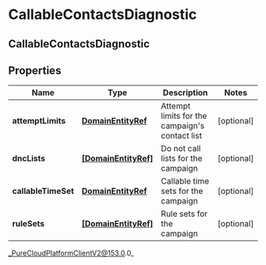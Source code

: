 # CallableContactsDiagnostic

## CallableContactsDiagnostic

## Properties

|Name | Type | Description | Notes|
|------------ | ------------- | ------------- | -------------|
| **attemptLimits** | [**DomainEntityRef**](DomainEntityRef) | Attempt limits for the campaign&#39;s contact list | [optional] |
| **dncLists** | [**[DomainEntityRef]**](DomainEntityRef) | Do not call lists for the campaign | [optional] |
| **callableTimeSet** | [**DomainEntityRef**](DomainEntityRef) | Callable time sets for the campaign | [optional] |
| **ruleSets** | [**[DomainEntityRef]**](DomainEntityRef) | Rule sets for the campaign | [optional] |



_PureCloudPlatformClientV2@153.0.0_
